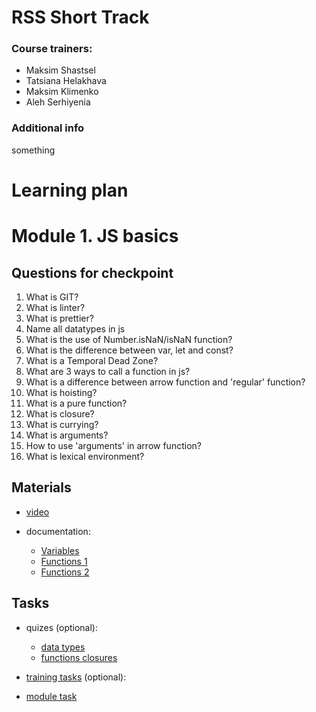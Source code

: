 # **RSS Short Track** 

### Course trainers:
- Maksim Shastsel
- Tatsiana Helakhava
- Maksim Klimenko
- Aleh Serhiyenia

### Additional info

something

# **Learning plan**

# Module 1. JS basics

## Questions for checkpoint

1. What is GIT?
2. What is linter?
3. What is prettier?
4. Name all datatypes in js
5. What is the use of Number.isNaN/isNaN function?
6. What is the difference between var, let and const?
7. What is a Temporal Dead Zone?
8. What are 3 ways to call a function in js?
9. What is a difference between arrow function and 'regular' function?
10. What is hoisting?
11. What is a pure function?
12. What is closure?
13. What is currying?
14. What is arguments?
15. How to use 'arguments' in arrow function?
16. What is lexical environment?

## Materials

- [video](https://github.com/alex-trofimova/short-track-next-gen/1-js-basics/video-info/video-info.md)

- documentation:
  - [Variables](https://developer.mozilla.org/en-US/docs/Web/JavaScript/Guide/Grammar_and_Types)
  - [Functions 1](https://developer.mozilla.org/en-US/docs/Web/JavaScript/Guide/Functions)
  - [Functions 2](https://developer.mozilla.org/en-US/docs/Web/JavaScript/Reference/Functions)

## Tasks

- quizes (optional): 
    - [data types](https://www.codeguage.com/courses/js/data-types-quiz)
    - [functions closures](https://www.codeguage.com/courses/js/functions-closures-quiz)      

- [training tasks](https://github.com/alex-trofimova/short-track-next-gen/1-js-basics/training-tasks/js-fuctions-tasks.md) (optional):

- [module task](https://github.com/rolling-scopes-school/RS-Short-Track/wiki/1.-Auto-Complete)
